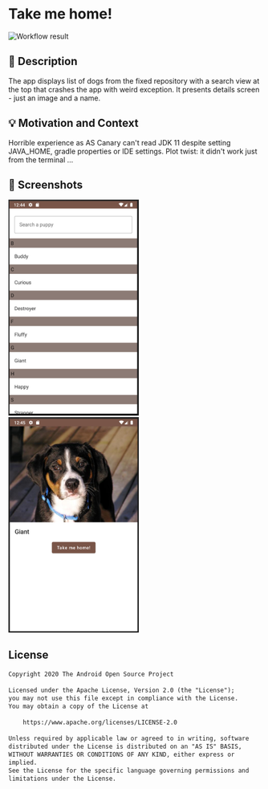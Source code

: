 # Take me home!

<!--- Replace <OWNER> with your Github Username and <REPOSITORY> with the name of your repository. -->
<!--- You can find both of these in the url bar when you open your repository in github. -->
![Workflow result](https://github.com/lukeforit/dev-challenge-componse/workflows/Check/badge.svg)


## :scroll: Description
<!--- Describe your app in one or two sentences -->
The app displays list of dogs from the fixed repository with a search view at the top that crashes the app with weird exception. It presents details screen - just an image and a name.

## :bulb: Motivation and Context
<!--- Optionally point readers to interesting parts of your submission. -->
<!--- What are you especially proud of? -->
Horrible experience as AS Canary can't read JDK 11 despite setting  JAVA_HOME, gradle properties or IDE settings.
Plot twist: it didn't work just from the terminal ...

## :camera_flash: Screenshots
<!-- You can add more screenshots here if you like -->
<img src="/results/screenshot_1.png" width="260">&emsp;<img src="/results/screenshot_2.png" width="260">

## License
```
Copyright 2020 The Android Open Source Project

Licensed under the Apache License, Version 2.0 (the "License");
you may not use this file except in compliance with the License.
You may obtain a copy of the License at

    https://www.apache.org/licenses/LICENSE-2.0

Unless required by applicable law or agreed to in writing, software
distributed under the License is distributed on an "AS IS" BASIS,
WITHOUT WARRANTIES OR CONDITIONS OF ANY KIND, either express or implied.
See the License for the specific language governing permissions and
limitations under the License.
```